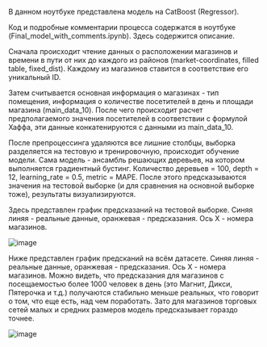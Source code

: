 В данном ноутбуке представлена модель на CatBoost (Regressor).

Код и подробные комментарии процесса содержатся в ноутбуке (Final_model_with_comments.ipynb). Здесь содержится описание.

Сначала происходит чтение данных о расположении магазинов и времени в пути от них до каждого из районов (market-coordinates, filled table, fixed_dist). Каждому из магазинов ставится в соответствие его уникальный ID. 

Затем считывается основная информация о магазинах - тип помещения, информация о количестве посетителей в день и площади магазина (main_data_10). После чего происходит расчет предполагаемого значения посетителей в соответствии с формулой Хаффа, эти данные конкатенируются с данными из main_data_10.


После препроцессинга удаляются все лишние столбцы, выборка разделяется на тестовую и тренировочную, происходит обучение модели. Сама модель - ансамбль решающих деревьев, на котором выполняется градиентный бустинг. Количество деревьев = 100, depth = 12, learning_rate = 0.5, metric = MAPE. После этого предсказываются значения на тестовой выборке (и для сравнения на основной выборке тоже), результаты визуализируются. 

Здесь представлен график предсказаний на тестовой выборке. Синяя линяя - реальные данные, оранжевая - предсказания. Ось Х - номера магазинов.

![image](https://user-images.githubusercontent.com/109974255/232871426-00f89faf-10e7-4dcc-8243-571eee3f69bb.png)

Ниже представлен график предсканий на всём датасете. Синяя линяя - реальные данные, оранжевая - предсказания. Ось Х - номера магазинов.
Можно видеть, что предсказания для магазинов с посещаемостью более 1000 человек в день (это Магнит, Дикси, Пятерочка и т.д.) получаются стабильно меньше реальных, что говорит о том, что еще есть, над чем поработать. Зато для магазинов торговых сетей малых и средних размеров модель предсказывает гораздо точнее.

![image](https://user-images.githubusercontent.com/109974255/232871883-abad44d5-80e1-42e1-9516-4e03811e701f.png)
